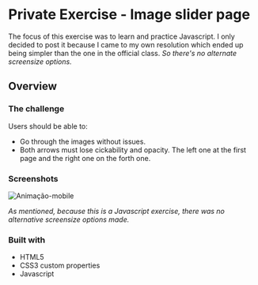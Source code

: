 # Private Exercise - Image slider page
The focus of this exercise was to learn and practice Javascript. I only decided to post it because I came to my own resolution which ended up being simpler than the one in the official class. 
*So there's no alternate screensize options.*

## Overview

### The challenge

Users should be able to:

- Go through the images without issues. 
- Both arrows must lose cickability and opacity. The left one at the first page and the right one on the forth one.

### Screenshots

![Animação-mobile](https://github.com/igorcascimiro/image-slider/assets/138637092/b5e4b07c-ee97-42e5-82f2-262f29256693)

*As mentioned, because this is a Javascript exercise, there was no alternative screensize options made.*

### Built with

- HTML5
- CSS3 custom properties
- Javascript
